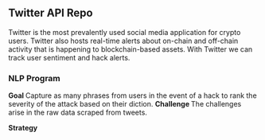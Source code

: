 ## Twitter API Repo

Twitter is the most prevalently used social media application for crypto users. Twitter also hosts real-time alerts about on-chain and off-chain activity that is happening to blockchain-based assets. With Twitter we can track user sentiment and hack alerts.

### NLP Program
<b> Goal </b>
Capture as many phrases from users in the event of a hack to rank the severity of the attack based on their diction.
<b> Challenge </b>
The challenges arise in the raw data scraped from tweets. 

<b> Strategy </b>

